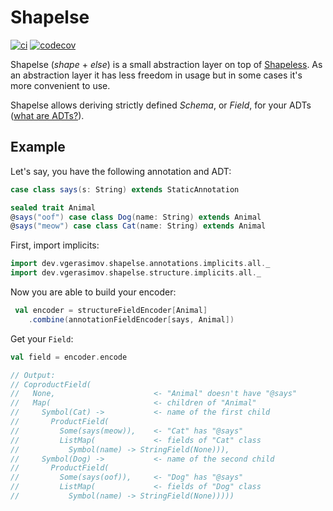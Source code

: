 # Shapelse

[![ci](https://img.shields.io/github/workflow/status/wlad031/shapelse/Scala%20CI?label=CI&logo=GitHub&style=flat-square)](https://github.com/wlad031/shapelse/actions)
[![codecov](https://img.shields.io/codecov/c/github/wlad031/shapelse?label=cov&logo=Codecov&style=flat-square)](https://codecov.io/gh/wlad031/shapelse)

Shapelse (_shape_ + _else_) is a small abstraction layer on top of [Shapeless](https://github.com/milessabin/shapeless). As an abstraction layer it has less freedom in usage but in some cases it's more convenient to use.

Shapelse allows deriving strictly defined *Schema*, or *Field*, for your ADTs ([what are ADTs?](https://alvinalexander.com/scala/fp-book/algebraic-data-types-adts-in-scala/)).

## Example

Let's say, you have the following annotation and ADT:
```scala
case class says(s: String) extends StaticAnnotation

sealed trait Animal
@says("oof") case class Dog(name: String) extends Animal
@says("meow") case class Cat(name: String) extends Animal
```

First, import implicits:
```scala 
import dev.vgerasimov.shapelse.annotations.implicits.all._
import dev.vgerasimov.shapelse.structure.implicits.all._
```

Now you are able to build your encoder:
```scala
 val encoder = structureFieldEncoder[Animal]
    .combine(annotationFieldEncoder[says, Animal])
```

Get your `Field`:
```scala
val field = encoder.encode

// Output:
// CoproductField(
//   None,                      <- "Animal" doesn't have "@says"
//   Map(                       <- children of "Animal"
//     Symbol(Cat) ->           <- name of the first child
//       ProductField(
//         Some(says(meow)),    <- "Cat" has "@says"
//         ListMap(             <- fields of "Cat" class
//           Symbol(name) -> StringField(None))), 
//     Symbol(Dog) ->           <- name of the second child
//       ProductField(
//         Some(says(oof)),     <- "Dog" has "@says" 
//         ListMap(             <- fields of "Dog" class
//           Symbol(name) -> StringField(None)))))
```